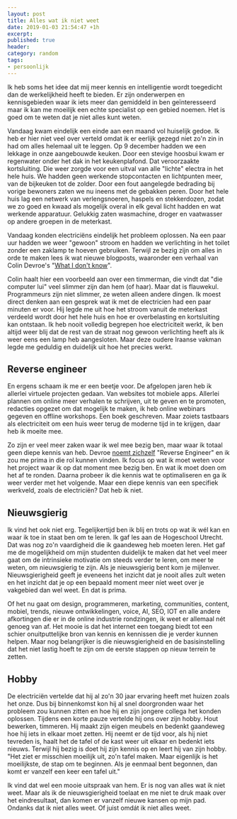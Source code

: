 ```yaml
---
layout: post
title: Alles wat ik niet weet
date: 2019-01-03 21:54:47 +1h
excerpt:
published: true
header:
category: random
tags: 
- persoonlijk
---
```

Ik heb soms het idee dat mij meer kennis en intelligentie wordt toegedicht dan de werkelijkheid heeft te bieden. Er zijn onderwerpen en kennisgebieden waar ik iets meer dan gemiddeld in ben geïnteresseerd maar ik kan me moeilijk een echte specialist op een gebied noemen. Het is goed om te weten dat je niet alles kunt weten. 

Vandaag kwam eindelijk een einde aan een maand vol huiselijk gedoe. Ik heb er hier niet veel over verteld omdat ik er eerlijk gezegd niet zo'n zin in had om alles helemaal uit te leggen. Op 9 december hadden we een lekkage in onze aangebouwde keuken. Door een stevige hoosbui kwam er regenwater onder het dak in het keukenplafond. Dat veroorzaakte kortsluiting. Die weer zorgde voor een uitval van alle "lichte" electra in het hele huis. We hadden geen werkende stopcontacten en lichtpunten meer, van de bijkeuken tot de zolder. Door een fout aangelegde bedrading bij vorige bewoners zaten we nu ineens met de gebakken peren. Door het hele huis lag een netwerk van verlengsnoeren, haspels en stekkerdozen, zodat we zo goed en kwaad als mogelijk overal in elk geval licht hadden en wat werkende apparatuur. Gelukkig zaten wasmachine, droger en vaatwasser op andere groepen in de meterkast.

Vandaag konden electriciëns eindelijk het probleem oplossen. Na een paar uur hadden we weer "gewoon" stroom en hadden we verlichting in het toilet zonder een zaklamp te hoeven gebruiken. Terwijl ze bezig zijn om alles in orde te maken lees ik wat nieuwe blogposts, waaronder een verhaal van Colin Devroe's "[What I don't know](http://cdevroe.com/2019/01/03/what-i-dont-know/)". 

Colin haalt hier een voorbeeld aan over een timmerman, die vindt dat "die computer lui" veel slimmer zijn dan hem (of haar). Maar dat is flauwekul. Programmeurs zijn niet slimmer, ze weten alleen andere dingen. Ik moest direct denken aan een gesprek wat ik met de electricien had een paar minuten er voor. Hij legde me uit hoe het stroom vanuit de meterkast verdeeld wordt door het hele huis en hoe er overbelasting en kortsluiting kan ontstaan. Ik heb nooit volledig begrepen hoe electriciteit werkt, ik ben altijd weer blij dat de rest van de straat nog gewoon verlichting heeft als ik weer eens een lamp heb aangesloten. Maar deze oudere Iraanse vakman legde me geduldig en duidelijk uit hoe het precies werkt. 

## Reverse engineer
En ergens schaam ik me er een beetje voor. De afgelopen jaren heb ik allerlei virtuele projecten gedaan. Van websites tot mobiele apps. Allerlei plannen om online meer verhalen te schrijven, uit te geven en te promoten, redacties opgezet om dat mogelijk te maken, ik heb online webinars gegeven en offline workshops. Een boek geschreven. Maar zoiets tastbaars als electriciteit om een huis weer terug de moderne tijd in te krijgen, daar heb ik moeite mee.

Zo zijn er veel meer zaken waar ik wel mee bezig ben, maar waar ik totaal geen diepe kennis van heb. Devroe [noemt zichzelf](http://cdevroe.com/2019/01/03/what-i-dont-know/) "Reverse Engineer" en ik zou me prima in die rol kunnen vinden. Ik focus op wat ik moet weten voor het project waar ik op dat moment mee bezig ben. En wat ik moet doen om het af te ronden. Daarna probeer ik die kennis wat te optimaliseren en ga ik weer verder met het volgende. Maar een diepe kennis van een specifiek werkveld, zoals de electriciën? Dat heb ik niet. 

## Nieuwsgierig
Ik vind het ook niet erg. Tegelijkertijd ben ik blij en trots op wat ik wél kan en waar ik toe in staat ben om te leren. Ik gaf les aan de Hogeschool Utrecht. Dat was nog zo'n vaardigheid die ik gaandeweg heb moeten leren. Het gaf me de mogelijkheid om mijn studenten duidelijk te maken dat het veel meer gaat om de intrinsieke motivatie om steeds verder te leren, om meer te weten, om nieuwsgierig te zijn. Als je nieuwsgierig bent kom je mijlenver. Nieuwsgierigheid geeft je eveneens het inzicht dat je nooit alles zult weten en het inzicht dat je op een bepaald moment meer níet weet over je vakgebied dan wel weet. En dat is prima. 

Of het nu gaat om design, programmeren, marketing, communities, content, mobiel, trends, nieuwe ontwikkelingen, voice, AI, SEO, IOT en alle andere afkortingen die er in de online industrie rondzingen, ik weet er allemaal nét genoeg van af. Het mooie is dat het internet een toegang biedt tot een schier onuitputtelijke bron van kennis en kennissen die je verder kunnen helpen. Maar nog belangrijker is die nieuwsgierigheid en de basisinstelling dat het niet lastig hoeft te zijn om de eerste stappen op nieuw terrein te zetten.

## Hobby
De electriciën vertelde dat hij al zo'n 30 jaar ervaring heeft met huizen zoals het onze. Dus bij binnenkomst kon hij al snel doorgronden waar het probleem zou kunnen zitten en hoe hij en zijn jongere collega het konden oplossen. Tijdens een korte pauze vertelde hij ons over zijn hobby. Hout bewerken, timmeren. Hij maakt zijn eigen meubels en bedenkt gaandeweg hoe hij iets in elkaar moet zetten. Hij neemt er de tijd voor, als hij niet tevreden is, haalt het de tafel of de kast weer uit elkaar en bedenkt iets nieuws. Terwijl hij bezig is doet hij zijn kennis op en leert hij van zijn hobby. "Het ziet er misschien moeilijk uit, zo'n tafel maken. Maar eigenlijk is het moeilijkste, de stap om te beginnen. Als je eenmaal bent begonnen, dan komt er vanzelf een keer een tafel uit."

Ik vind dat wel een mooie uitspraak van hem. Er is nog van alles wat ik niet weet. Maar als ik de nieuwsgierigheid toelaat en me niet te druk maak over het eindresultaat, dan komen er vanzelf nieuwe kansen op mijn pad. Ondanks dat ik niet alles weet. Of juist omdát ik niet alles weet. 